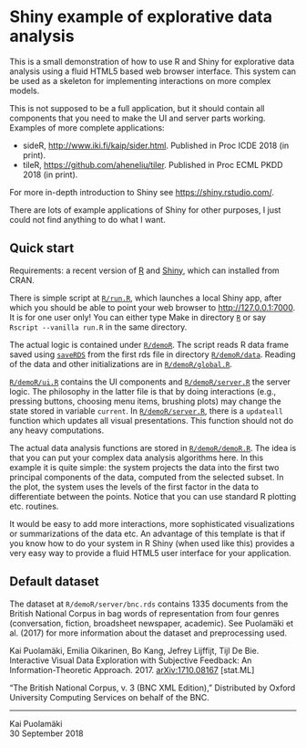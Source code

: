 # Shiny example of explorative data analysis

This is a small demonstration of how to use R and Shiny for explorative data analysis using a fluid HTML5 based web browser interface. This system can be used as a skeleton for implementing interactions on more complex models. 

This is not supposed to be a full application, but it should contain all components that you need to make the UI and server parts working. Examples of more complete applications:

* sideR, <http://www.iki.fi/kaip/sider.html>. Published in Proc ICDE 2018 (in print). 
* tileR, <https://github.com/aheneliu/tiler>. Published in Proc ECML PKDD 2018 (in print).

For more in-depth introduction to Shiny see <https://shiny.rstudio.com/>. 

There are lots of example applications of Shiny for other purposes, I just could not find anything to do what I want.

## Quick start

Requirements: a recent version of [R](https://www.r-project.org/) and [Shiny](https://cran.r-project.org/web/packages/shiny/index.html), which can installed from CRAN.

There is simple script at [`R/run.R`](https://github.com/edahelsinki/EDAdemoR/blob/master/R/run.R), which launches a local Shiny app, after which you should be able to point your web browser to <http://127.0.0.1:7000>. It is for one user only! You can either type Make in directory [`R`](https://github.com/edahelsinki/EDAdemoR/tree/master/R) or say `Rscript --vanilla run.R` in the same directory.

The actual logic is contained under [`R/demoR`](https://github.com/edahelsinki/EDAdemoR/tree/master/R/demoR). The script reads R data frame saved using [`saveRDS`](https://www.rdocumentation.org/packages/base/versions/3.5.1/topics/readRDS) from the first rds file in directory [`R/demoR/data`](https://github.com/edahelsinki/EDAdemoR/tree/master/R/demoR/data). Reading of the data and other initializations are in [`R/demoR/global.R`](https://github.com/edahelsinki/EDAdemoR/blob/master/R/demoR/global.R).

[`R/demoR/ui.R`](https://github.com/edahelsinki/EDAdemoR/blob/master/R/demoR/ui.R) contains the UI components and [`R/demoR/server.R`](https://github.com/edahelsinki/EDAdemoR/blob/master/R/demoR/server.R) the server logic. The philosophy in the latter file is that by doing interactions (e.g., pressing buttons, choosing menu items, brushing plots) may change the state stored in variable `current`. In [`R/demoR/server.R`](https://github.com/edahelsinki/EDAdemoR/blob/master/R/demoR/server.R), there is a `updateall` function which updates all visual presentations. This function should not do any heavy computations.

The actual data analysis functions are stored in [`R/demoR/demoR.R`](https://github.com/edahelsinki/EDAdemoR/blob/master/R/demoR/demoR.R). The idea is that you can put your complex data analysis algorithms here. In this example it is quite simple: the system projects the data into the first two principal components of the data, computed from the selected subset. In the plot, the system uses the levels of the first factor in the data to differentiate between the points. Notice that you can use standard R plotting etc. routines.

It would be easy to add more interactions, more sophisticated visualizations or summarizations of the data etc. An advantage of this template is that if you know how to do your system in R Shiny (when used like this) provides a very easy way to provide a fluid HTML5 user interface for your application.


## Default dataset 

The dataset at `R/demoR/server/bnc.rds` contains 1335 documents from the British National Corpus in bag words of representation from four genres (conversation, fiction, broadsheet newspaper, academic). See Puolamäki et al. (2017) for more information about the dataset and preprocessing used.

Kai Puolamäki, Emilia Oikarinen, Bo Kang, Jefrey Lijffijt, Tijl De Bie. Interactive Visual Data Exploration with Subjective Feedback: An Information-Theoretic Approach. 2017. [arXiv:1710.08167](https://arxiv.org/abs/1710.08167) [stat.ML]

“The British National Corpus, v. 3 (BNC XML Edition),” Distributed by Oxford University Computing Services on behalf of the BNC.

-----

Kai Puolamäki  
30 September 2018
